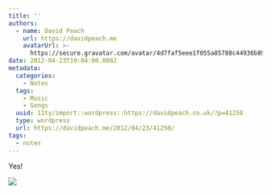 ```yaml
---
title: ''
authors:
  - name: David Peach
    url: https://davidpeach.me
    avatarUrl: >-
      https://secure.gravatar.com/avatar/4d7faf5eee1f055a85788c44936b8995eaab6dfb004e7854ec747ccb272e91ee?s=96&d=mm&r=g
date: 2012-04-23T19:04:00.000Z
metadata:
  categories:
    - Notes
  tags:
    - Music
    - Songs
  uuid: 11ty/import::wordpress::https://davidpeach.co.uk/?p=41250
  type: wordpress
  url: https://davidpeach.me/2012/04/23/41250/
tags:
  - notes
---
```

Yes!

[![](/assets/ArMQN3PCIAA8bK--ablv6uOxFJt3.jpg)](/assets/ArMQN3PCIAA8bK--ablv6uOxFJt3.jpg)